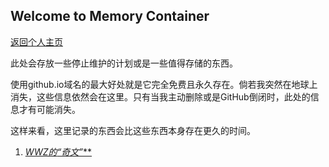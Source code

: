 ## Welcome to Memory Container

[返回个人主页](https://ap1028.github.io/)

此处会存放一些停止维护的计划或是一些值得存储的东西。

使用github.io域名的最大好处就是它完全免费且永久存在。倘若我突然在地球上消失，这些信息依然会在这里。只有当我主动删除或是GitHub倒闭时，此处的信息才有可能消失。

这样来看，这里记录的东西会比这些东西本身存在更久的时间。

1. [**WWZ的*“奇文”***](./WWZwriting.md)
